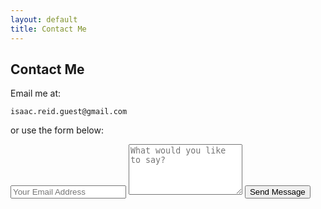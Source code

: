 ```yaml
---
layout: default
title: Contact Me
---
```


## Contact Me

Email me at:

   `isaac.reid.guest@gmail.com`
   
or use the form below:

<div>
  <form action="https://formspree.io/{{ site.email }}" method="POST" class="form-stacked form-light">
    <input type="hidden" name="_next" value="//isaacrg.github.io/m/email-thanks/" />
    <input type="text" name="email" class="display-block width-100pc border-none padding-0" placeholder="Your Email Address">
    <textarea type="text" name="content" class="display-block width-100pc resize-none border-none padding-0" rows="5" placeholder="What would you like to say?"></textarea>
    <input type="submit" class="display-block width-100pc border-none padding-0" value="Send Message">
  </form>
</div>
